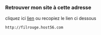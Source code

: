### Retrouver mon site à cette adresse ###

cliquez ici [lien](http://filrouge.host56.com) ou recopiez le lien ci dessous

  
	http://filrouge.host56.com